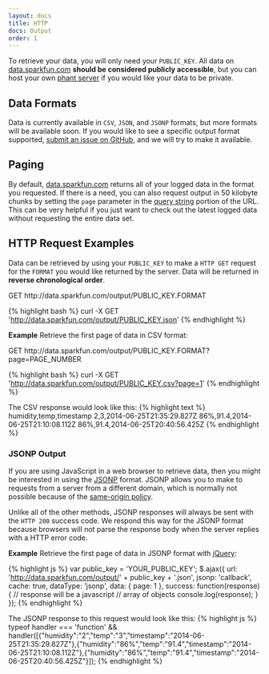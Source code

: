 ```yaml
---
layout: docs
title: HTTP
docs: Output
order: 1
---
```


To retrieve your data, you will only need your `PUBLIC_KEY`.  All data on [data.sparkfun.com](https://data.sparkfun.com)
**should be considered publicly accessible**, but you can host your own [phant server](https://github.com/sparkfun/phant)
if you would like your data to be private.

## Data Formats
Data is currently available in `CSV`, `JSON`, and `JSONP` formats, but more formats will be available soon.  If you
would like to see a specific output format supported, [submit an issue on GitHub](https://github.com/sparkfun/phant/issues),
and we will try to make it available.

## Paging
By default, [data.sparkfun.com](https://data.sparkfun.com) returns all of your logged data in the format you requested.
If there is a need, you can also request output in 50 kilobyte chunks by setting the `page` parameter in the
[query string](http://en.wikipedia.org/wiki/Query_string) portion of the URL.  This can be very helpful if you just
want to check out the latest logged data without requesting the entire data set.

## HTTP Request Examples
Data can be retrieved by using your `PUBLIC_KEY` to make a `HTTP GET` request for the `FORMAT` you would like
returned by the server.  Data will be returned in **reverse chronological order**.

<div class="url">
  <span class="method GET">GET</span>
  http://data.sparkfun.com/output/PUBLIC_KEY.FORMAT
</div>

{% highlight bash %}
curl -X GET 'http://data.sparkfun.com/output/PUBLIC_KEY.json'
{% endhighlight %}

**Example** Retrieve the first page of data in CSV format:

<div class="url">
  <span class="method GET">GET</span>
  http://data.sparkfun.com/output/PUBLIC_KEY.FORMAT?page=PAGE_NUMBER
</div>

{% highlight bash %}
curl -X GET 'http://data.sparkfun.com/output/PUBLIC_KEY.csv?page=1'
{% endhighlight %}

The CSV response would look like this:
{% highlight text %}
humidity,temp,timestamp
2,3,2014-06-25T21:35:29.827Z
86%,91.4,2014-06-25T21:10:08.112Z
86%,91.4,2014-06-25T20:40:56.425Z
{% endhighlight %}

### JSONP Output
If you are using JavaScript in a web browser to retrieve data, then you might be interested in using the
[JSONP](http://en.wikipedia.org/wiki/JSONP) format.  JSONP allows you to make to requests from a server
from a different domain, which is normally not possible because of the
[same-origin policy](http://en.wikipedia.org/wiki/Same-origin_policy).

Unlike all of the other methods, JSONP responses will always be sent with the `HTTP 200` success code.  We respond
this way for the JSONP format because browsers will not parse the response body when the server replies with a HTTP error code.

**Example** Retrieve the first page of data in JSONP format with [jQuery](http://jquery.com):

{% highlight js %}
var public_key = 'YOUR_PUBLIC_KEY';
 $.ajax({
   url: 'http://data.sparkfun.com/output/' + public_key + '.json',
   jsonp: 'callback',
   cache: true,
   dataType: 'jsonp',
   data: {
     page: 1
   },
   success: function(response) {
     // response will be a javascript
     // array of objects
     console.log(response);
   }
 });
{% endhighlight %}

The JSONP response to this request would look like this:
{% highlight js %}
typeof handler === 'function' && handler([{"humidity":"2","temp":"3","timestamp":"2014-06-25T21:35:29.827Z"},{"humidity":"86%","temp":"91.4","timestamp":"2014-06-25T21:10:08.112Z"},{"humidity":"86%","temp":"91.4","timestamp":"2014-06-25T20:40:56.425Z"}]);
{% endhighlight %}

